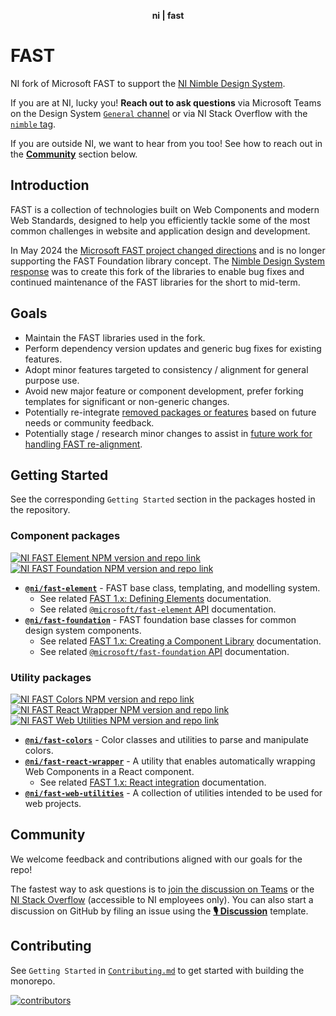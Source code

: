 
<div align="center">
    <p><b>ni | fast</b></p>
</div>

# FAST

NI fork of Microsoft FAST to support the [NI Nimble Design System](https://github.com/ni/nimble).

If you are at NI, lucky you! **Reach out to ask questions** via Microsoft Teams on the Design System [`General` channel](https://teams.microsoft.com/l/channel/19%3ACb5zEPCpdADS7kC0XTWXJGwZCq0qHVxnjkiPEWeEz7k1%40thread.tacv2/General?groupId=180bf0c7-4ff2-405e-8330-fdbe8ab6eb52&tenantId=eb06985d-06ca-4a17-81da-629ab99f6505) or via NI Stack Overflow with the [`nimble` tag](https://ni.stackenterprise.co/questions/tagged/813).

If you are outside NI, we want to hear from you too! See how to reach out in the [**Community**](#community) section below.

## Introduction

FAST is a collection of technologies built on Web Components and modern Web Standards, designed to help you efficiently tackle some of the most common challenges in website and application design and development.

In May 2024 the [Microsoft FAST project changed directions](https://github.com/microsoft/fast/issues/6955) and is no longer supporting the FAST Foundation library concept. The [Nimble Design System response](https://github.com/ni/nimble/blob/main/specs/fast-project-realignment/README.md) was to create this fork of the libraries to enable bug fixes and continued maintenance of the FAST libraries for the short to mid-term.

## Goals

- Maintain the FAST libraries used in the fork.
- Perform dependency version updates and generic bug fixes for existing features.
- Adopt minor features targeted to consistency / alignment for general purpose use.
- Avoid new major feature or component development, prefer forking templates for significant or non-generic changes.
- Potentially re-integrate [removed packages or features](https://github.com/ni/nimble/blob/main/specs/fast-project-realignment/README.md#minimal-fork-proposal) based on future needs or community feedback.
- Potentially stage / research minor changes to assist in [future work for handling FAST re-alignment](https://github.com/ni/nimble/blob/main/specs/fast-project-realignment/README.md#future-work).

## Getting Started

See the corresponding `Getting Started` section in the packages hosted in the repository.

### Component packages

[![NI FAST Element NPM version and repo link](https://img.shields.io/npm/v/@ni/fast-element.svg?label=@ni/fast-element)](https://www.npmjs.com/package/@ni/fast-element)
[![NI FAST Foundation NPM version and repo link](https://img.shields.io/npm/v/@ni/fast-foundation.svg?label=@ni/fast-foundation)](https://www.npmjs.com/package/@ni/fast-foundation)

- **[`@ni/fast-element`](/packages/web-components/fast-element/)** - FAST base class, templating, and modelling system.
  - See related [FAST 1.x: Defining Elements](https://fast.design/docs/1.x/fast-element/defining-elements) documentation.
  - See related [`@microsoft/fast-element` API](https://fast.design/docs/1.x/api/fast-element) documentation.
- **[`@ni/fast-foundation`](/packages/web-components/fast-foundation/)** - FAST foundation base classes for common design system components.
  - See related [FAST 1.x: Creating a Component Library](https://fast.design/docs/1.x/design-systems/creating-a-component-library) documentation.
  - See related [`@microsoft/fast-foundation` API](https://fast.design/docs/1.x/api/fast-foundation) documentation.

### Utility packages

[![NI FAST Colors NPM version and repo link](https://img.shields.io/npm/v/@ni/fast-colors.svg?label=@ni/fast-colors)](https://www.npmjs.com/package/@ni/fast-colors)
[![NI FAST React Wrapper NPM version and repo link](https://img.shields.io/npm/v/@ni/fast-react-wrapper.svg?label=@ni/fast-react-wrapper)](https://www.npmjs.com/package/@ni/fast-react-wrapper)
[![NI FAST Web Utilities NPM version and repo link](https://img.shields.io/npm/v/@ni/fast-web-utilities.svg?label=@ni/fast-web-utilities)](https://www.npmjs.com/package/@ni/fast-web-utilities)

- **[`@ni/fast-colors`](/packages/utilities/fast-colors/)** - Color classes and utilities to parse and manipulate colors.
- **[`@ni/fast-react-wrapper`](/packages/utilities/fast-react-wrapper/)** - A utility that enables automatically wrapping Web Components in a React component.
  - See related [FAST 1.x: React integration](https://fast.design/docs/1.x/integrations/react) documentation.
- **[`@ni/fast-web-utilities`](/packages/utilities/fast-web-utilities/)** - A collection of utilities intended to be used for web projects.

## Community

We welcome feedback and contributions aligned with our goals for the repo!

The fastest way to ask questions is to [join the discussion on Teams](https://teams.microsoft.com/l/channel/19%3ACb5zEPCpdADS7kC0XTWXJGwZCq0qHVxnjkiPEWeEz7k1%40thread.tacv2/General?groupId=180bf0c7-4ff2-405e-8330-fdbe8ab6eb52&tenantId=eb06985d-06ca-4a17-81da-629ab99f6505) or the [NI Stack Overflow](https://ni.stackenterprise.co/questions/tagged/813) (accessible to NI employees only). You can also start a discussion on GitHub by filing an issue using the [**🎙 Discussion**](https://github.com/ni/nimble/issues/new/choose) template.

## Contributing

See `Getting Started` in [`Contributing.md`](/CONTRIBUTING.md#getting-started) to get started with building the monorepo.

[![contributors](https://markupgo.com/github/ni/fast/contributors?width=800&count=0&circleSpacing=10&removeLogo=true)](https://github.com/ni/nimble/graphs/contributors)
